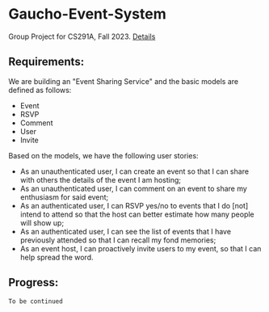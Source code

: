 # Gaucho-Event-System
Group Project for CS291A, Fall 2023. [Details](https://cs291.com/project/)

## Requirements:
We are building an "Event Sharing Service" and the basic models are defined as follows:
* Event
* RSVP
* Comment
* User
* Invite

Based on the models, we have the following user stories:
* As an unauthenticated user, I can create an event so that I can share with others the details of the event I am hosting;
* As an unauthenticated user, I can comment on an event to share my enthusiasm for said event;
* As an authenticated user, I can RSVP yes/no to events that I do [not] intend to attend so that the host can better estimate how many people will show up;
* As an authenticated user, I can see the list of events that I have previously attended so that I can recall my fond memories;
* As an event host, I can proactively invite users to my event, so that I can help spread the word.

## Progress:
`To be continued`
